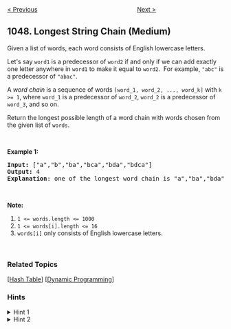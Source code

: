 <!--|This file generated by command(leetcode description); DO NOT EDIT.    |-->
<!--+----------------------------------------------------------------------+-->
<!--|@author    openset <openset.wang@gmail.com>                           |-->
<!--|@link      https://github.com/openset                                 |-->
<!--|@home      https://github.com/openset/leetcode                        |-->
<!--+----------------------------------------------------------------------+-->

[< Previous](https://github.com/openset/leetcode/tree/master/problems/remove-all-adjacent-duplicates-in-string "Remove All Adjacent Duplicates In String")
　　　　　　　　　　　　　　　　
[Next >](https://github.com/openset/leetcode/tree/master/problems/last-stone-weight-ii "Last Stone Weight II")

## 1048. Longest String Chain (Medium)

<p>Given a list of words, each word consists of English lowercase letters.</p>

<p>Let&#39;s say <code>word1</code> is a predecessor of <code>word2</code>&nbsp;if and only if we can add exactly one letter anywhere in <code>word1</code> to make it equal to <code>word2</code>.&nbsp; For example,&nbsp;<code>&quot;abc&quot;</code>&nbsp;is a predecessor of <code>&quot;abac&quot;</code>.</p>

<p>A <em>word chain&nbsp;</em>is a sequence of words <code>[word_1, word_2, ..., word_k]</code>&nbsp;with <code>k &gt;= 1</code>,&nbsp;where <code>word_1</code> is a predecessor of <code>word_2</code>, <code>word_2</code> is a predecessor of <code>word_3</code>, and so on.</p>

<p>Return the longest possible length of a word chain with words chosen from the given list of <code>words</code>.</p>

<p>&nbsp;</p>

<p><strong>Example 1:</strong></p>

<pre>
<strong>Input: </strong><span id="example-input-1-1">[&quot;a&quot;,&quot;b&quot;,&quot;ba&quot;,&quot;bca&quot;,&quot;bda&quot;,&quot;bdca&quot;]</span>
<strong>Output: </strong><span id="example-output-1">4
<strong>Explanation</strong>: one of </span>the longest word chain is &quot;a&quot;,&quot;ba&quot;,&quot;bda&quot;,&quot;bdca&quot;.
</pre>

<p>&nbsp;</p>

<p><strong>Note:</strong></p>

<ol>
	<li><code>1 &lt;= words.length &lt;= 1000</code></li>
	<li><code>1 &lt;= words[i].length &lt;= 16</code></li>
	<li><code>words[i]</code> only consists of English lowercase letters.</li>
</ol>

<div>
<p>&nbsp;</p>
</div>

### Related Topics
  [[Hash Table](https://github.com/openset/leetcode/tree/master/tag/hash-table/README.md)]
  [[Dynamic Programming](https://github.com/openset/leetcode/tree/master/tag/dynamic-programming/README.md)]

### Hints
<details>
<summary>Hint 1</summary>
Instead of adding a character, try deleting a character to form a chain in reverse.
</details>

<details>
<summary>Hint 2</summary>
For each word in order of length, for each word2 which is word with one character removed, length[word2] = max(length[word2], length[word] + 1).
</details>
